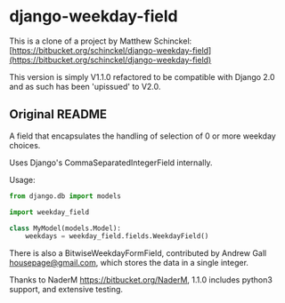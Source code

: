 # django-weekday-field

This is a clone of a project by Matthew Schinckel: [https://bitbucket.org/schinckel/django-weekday-field](https://bitbucket.org/schinckel/django-weekday-field)

This version is simply V1.1.0 refactored to be compatible with Django 2.0 and as such has been 'upissued' to V2.0.

## Original README

A field that encapsulates the handling of selection of 0 or more weekday choices.

Uses Django's CommaSeparatedIntegerField internally.

Usage:

```python
from django.db import models

import weekday_field

class MyModel(models.Model):
    weekdays = weekday_field.fields.WeekdayField()
```

There is also a BitwiseWeekdayFormField, contributed by Andrew Gall <housepage@gmail.com>, which stores the data in a single integer.

Thanks to NaderM <https://bitbucket.org/NaderM>, 1.1.0 includes python3 support, and extensive testing.